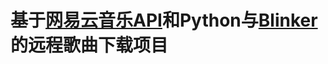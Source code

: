 # 基于[网易云音乐API][1]和Python与[Blinker][2]的远程歌曲下载项目


  [1]: https://github.com/Binaryify/NeteaseCloudMusicApi/
  [2]: https://blinker.app
